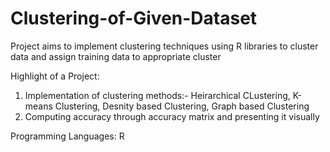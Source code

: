 # Clustering-of-Given-Dataset
Project aims to implement clustering techniques using R libraries to cluster data and assign training data to appropriate cluster

Highlight of a Project:

1) Implementation of clustering methods:- Heirarchical CLustering, K-means Clustering, Desnity based Clustering, Graph based Clustering
2) Computing accuracy through accuracy matrix and presenting it visually


Programming Languages: R
